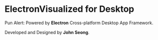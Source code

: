 # ElectronVisualized for Desktop

Pun Alert: Powered by **Electron** Cross-platform Desktop App Framework.

Developed and Designed by **John Seong**.
